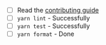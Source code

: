 - [ ] Read the [contributing guide](../CONTRIBUTING.md "contributing guide")
- [ ] `yarn lint` - Successfully
- [ ] `yarn test` - Successfully
- [ ] `yarn format` - Done
